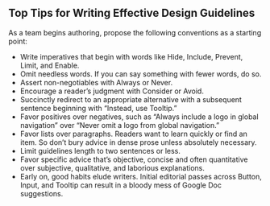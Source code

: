 ## Top Tips for Writing Effective Design Guidelines

As a team begins authoring, propose the following conventions as a starting point:

- Write imperatives that begin with words like Hide, Include, Prevent, Limit, and Enable.
- Omit needless words. If you can say something with fewer words, do so.
- Assert non-negotiables with Always or Never.
- Encourage a reader’s judgment with Consider or Avoid.
- Succinctly redirect to an appropriate alternative with a subsequent sentence beginning with “Instead, use Tooltip.”
- Favor positives over negatives, such as “Always include a logo in global navigation” over “Never omit a logo from global navigation.”
- Favor lists over paragraphs. Readers want to learn quickly or find an item. So don’t bury advice in dense prose unless absolutely necessary.
- Limit guidelines length to two sentences or less.
- Favor specific advice that’s objective, concise and often quantitative over subjective, qualitative, and laborious explanations.
- Early on, good habits elude writers. Initial editorial passes across Button, Input, and Tooltip can result in a bloody mess of Google Doc suggestions.
